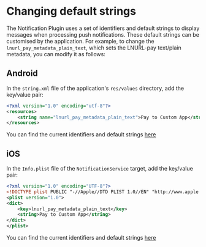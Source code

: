 # Changing default strings

The Notification Plugin uses a set of identifiers and default strings to display messages when processing push notifications. These default strings can be customised by the application. For example, to change the `lnurl_pay_metadata_plain_text`, which sets the LNURL-pay text/plain metadata, you can modify it as follows:

## Android

In the `string.xml` file of the application's `res/values` directory, add the key/value pair:

```xml
<?xml version="1.0" encoding="utf-8"?>
<resources>
    <string name="lnurl_pay_metadata_plain_text">Pay to Custom App</string>
</resources>
```
You can find the current identifiers and default strings [here](https://github.com/breez/breez-sdk-liquid/blob/main/lib/bindings/langs/android/lib/src/main/kotlin/breez_sdk_liquid_notification/Constants.kt)

## iOS

In the `Info.plist` file of the `NotificationService` target, add the key/value pair:

```xml
<?xml version="1.0" encoding="UTF-8"?>
<!DOCTYPE plist PUBLIC "-//Apple//DTD PLIST 1.0//EN" "http://www.apple.com/DTDs/PropertyList-1.0.dtd">
<plist version="1.0">
<dict>
	<key>lnurl_pay_metadata_plain_text</key>
	<string>Pay to Custom App</string>
</dict>
</plist>
```
You can find the current identifiers and default strings [here](https://github.com/breez/breez-sdk-liquid/blob/main/lib/bindings/langs/swift/Sources/BreezSDKLiquidNotification/Constants.swift)